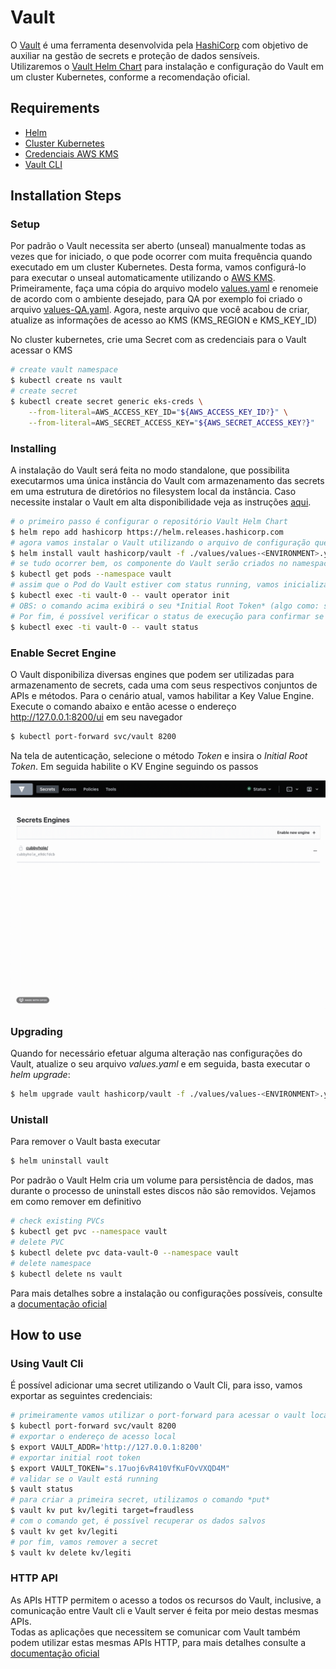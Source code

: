# Vault

O [Vault](https://www.vaultproject.io/) é uma ferramenta desenvolvida pela [HashiCorp](https://www.hashicorp.com/) com objetivo de auxiliar na gestão de secrets e proteção de dados sensíveis.    
Utilizaremos o [Vault Helm Chart](https://github.com/hashicorp/vault-helm) para instalação e configuração do Vault em um cluster Kubernetes, conforme a recomendação oficial.   

## Requirements
- [Helm](https://helm.sh/docs/intro/install/)
- [Cluster Kubernetes](https://docs.aws.amazon.com/eks/latest/userguide/create-kubeconfig.html)
- [Credenciais AWS KMS](https://docs.aws.amazon.com/kms/latest/developerguide/overview.html)
- [Vault CLI](https://www.vaultproject.io/docs/install)

## Installation Steps
### Setup
Por padrão o Vault necessita ser aberto (unseal) manualmente todas as vezes que for iniciado, o que pode ocorrer com muita frequência quando executado em um cluster Kubernetes. Desta forma, vamos configurá-lo para executar o unseal automaticamente utilizando o [AWS KMS](https://aws.amazon.com/en/kms/).   
Primeiramente, faça uma cópia do arquivo modelo [values.yaml](values/values.yaml) e renomeie de acordo com o ambiente desejado, para QA por exemplo foi criado o arquivo [values-QA.yaml](values/values-QA.yaml). Agora, neste arquivo que você acabou de criar, atualize as informações de acesso ao KMS (KMS_REGION e KMS_KEY_ID)   

No cluster kubernetes, crie uma Secret com as credenciais para o Vault acessar o KMS   
```bash
# create vault namespace
$ kubectl create ns vault
# create secret
$ kubectl create secret generic eks-creds \
    --from-literal=AWS_ACCESS_KEY_ID="${AWS_ACCESS_KEY_ID?}" \
    --from-literal=AWS_SECRET_ACCESS_KEY="${AWS_SECRET_ACCESS_KEY?}"
```

### Installing
A instalação do Vault será feita no modo standalone, que possibilita executarmos uma única instância do Vault com armazenamento das secrets em uma estrutura de diretórios no filesystem local da instância. Caso necessite instalar o Vault em alta disponibilidade veja as instruções [aqui](https://www.vaultproject.io/docs/platform/k8s/helm/run#ha-mode).   

```bash
# o primeiro passo é configurar o repositório Vault Helm Chart
$ helm repo add hashicorp https://helm.releases.hashicorp.com
# agora vamos instalar o Vault utilizando o arquivo de configuração que acabamos de criar:
$ helm install vault hashicorp/vault -f ./values/values-<ENVIRONMENT>.yaml --namespace vault
# se tudo ocorrer bem, os componente do Vault serão criados no namespace vault, verifique os pods em execução:
$ kubectl get pods --namespace vault
# assim que o Pod do Vault estiver com status running, vamos inicializar o Vault
$ kubectl exec -ti vault-0 -- vault operator init
# OBS: o comando acima exibirá o seu *Initial Root Token* (algo como: s.LqIjL7WuWiy69mOiEizfmats), ele será necessário para acessar a interface gráfica
# Por fim, é possível verificar o status de execução para confirmar se o unseal foi executado com sucesso:
$ kubectl exec -ti vault-0 -- vault status
```
### Enable Secret Engine
O Vault disponibiliza diversas engines que podem ser utilizadas para armazenamento de secrets, cada uma com seus respectivos conjuntos de APIs e métodos. Para o cenário atual, vamos habilitar a Key Value Engine. Execute o comando abaixo e então acesse o endereço http://127.0.0.1:8200/ui em seu navegador
```bash
$ kubectl port-forward svc/vault 8200
```
Na tela de autenticação, selecione o método *Token* e insira o *Initial Root Token*. Em seguida habilite o KV Engine seguindo os passos

![](../.img/kv-engine.gif)

### Upgrading
Quando for necessário efetuar alguma alteração nas configurações do Vault, atualize o seu arquivo *values.yaml* e em seguida, basta executar o *helm upgrade*:
```bash
$ helm upgrade vault hashicorp/vault -f ./values/values-<ENVIRONMENT>.yaml --namespace vault
```

### Unistall
Para remover o Vault basta executar 
```bash
$ helm uninstall vault
```
Por padrão o Vault Helm cria um volume para persistência de dados, mas durante o processo de uninstall estes discos não são removidos. Vejamos em como remover em definitivo
```bash
# check existing PVCs
$ kubectl get pvc --namespace vault
# delete PVC
$ kubectl delete pvc data-vault-0 --namespace vault
# delete namespace
$ kubectl delete ns vault
```
Para mais detalhes sobre a instalação ou configurações possíveis, consulte a [documentação oficial](https://www.vaultproject.io/docs/platform/k8s/helm)

## How to use
### Using Vault Cli
É possível adicionar uma secret utilizando o Vault Cli, para isso, vamos exportar as seguintes credenciais:
```bash
# primeiramente vamos utilizar o port-forward para acessar o vault localmente
$ kubectl port-forward svc/vault 8200
# exportar o endereço de acesso local
$ export VAULT_ADDR='http://127.0.0.1:8200'
# exportar initial root token
$ export VAULT_TOKEN="s.17uoj6vR410VfKuFOvVXQD4M"
# validar se o Vault está running
$ vault status
# para criar a primeira secret, utilizamos o comando *put*
$ vault kv put kv/legiti target=fraudless
# com o comando get, é possível recuperar os dados salvos
$ vault kv get kv/legiti
# por fim, vamos remover a secret
$ vault kv delete kv/legiti
```

### HTTP API
As APIs HTTP permitem o acesso a todos os recursos do Vault, inclusive, a comunicação entre Vault cli e Vault server é feita por meio destas mesmas APIs.    
Todas as aplicações que necessitem se comunicar com Vault também podem utilizar estas mesmas APIs HTTP, para mais detalhes consulte a [documentação oficial](https://www.vaultproject.io/api)
